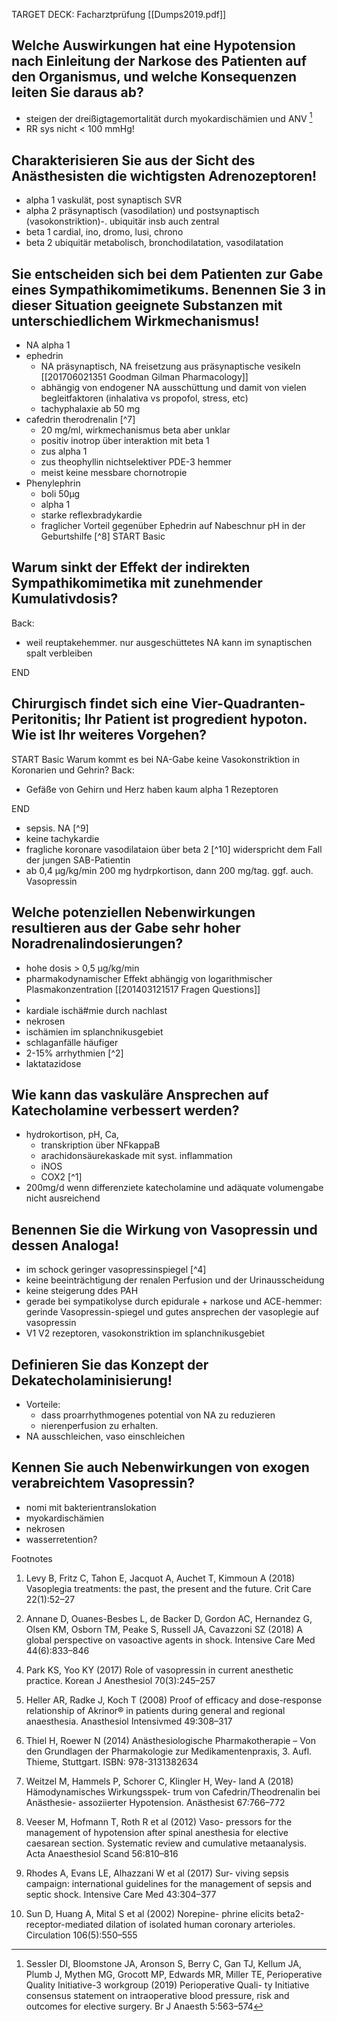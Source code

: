 TARGET DECK: Facharztprüfung
[[Dumps2019.pdf]]
 
  

## Welche Auswirkungen hat eine Hypotension nach Einleitung der Narkose des Patienten auf den Organismus, und welche Konsequenzen leiten Sie daraus ab?
- steigen der  dreißigtagemortalität durch myokardischämien und ANV [^3]
- RR sys nicht < 100 mmHg!

## Charakterisieren Sie aus der Sicht des Anästhesisten die wichtigsten Adrenozeptoren!
- alpha 1 vaskulät, post synaptisch SVR
- alpha 2 präsynaptisch (vasodilation) und postsynaptisch (vasokonstriktion)-. ubiquitär insb auch zentral
- beta 1 cardial, ino, dromo, lusi, chrono
- beta 2 ubiquitär metabolisch, bronchodilatation, vasodilatation
## Sie entscheiden sich bei dem Patienten zur Gabe eines Sympathikomimetikums. Benennen Sie 3 in dieser Situation geeignete Substanzen mit unterschiedlichem Wirkmechanismus!
- NA alpha 1
- ephedrin 
	- NA  präsynaptisch, NA freisetzung aus präsynaptische vesikeln [[201706021351 Goodman Gilman Pharmacology]]
	- abhängig von endogener NA ausschüttung und damit von vielen begleitfaktoren (inhalativa vs propofol, stress, etc)
	- tachyphalaxie ab 50 mg
- cafedrin therodrenalin [^7]
	-  20 mg/ml, wirkmechanismus beta aber unklar
	- positiv inotrop über interaktion mit beta 1
	- zus alpha 1
	- zus theophyllin nichtselektiver PDE-3 hemmer
	- meist keine messbare chornotropie
- Phenylephrin
	- boli 50µg
	- alpha 1
	- starke reflexbradykardie
	- fraglicher Vorteil gegenüber Ephedrin auf Nabeschnur pH in der Geburtshilfe [^8]
START
Basic
## Warum sinkt der Effekt der indirekten Sympathikomimetika mit zunehmender Kumulativdosis?
Back:
- weil reuptakehemmer. nur ausgeschüttetes NA kann im synaptischen spalt verbleiben
<!--ID: 1647983641236-->
END
## Chirurgisch findet sich eine Vier-Quadranten-Peritonitis; Ihr Patient ist progredient hypoton. Wie ist Ihr weiteres Vorgehen?
START
Basic
Warum kommt es bei NA-Gabe keine Vasokonstriktion in Koronarien und Gehrin?
Back:
- Gefäße von Gehirn und Herz haben kaum alpha 1 Rezeptoren
<!--ID: 1647983641252-->
END
- sepsis. NA [^9]
- keine tachykardie
- fragliche koronare vasodilataion über beta 2  [^10] widerspricht dem Fall der jungen SAB-Patientin
- ab 0,4 µg/kg/min 200 mg hydrpkortison, dann 200 mg/tag. ggf. auch. Vasopressin
## Welche potenziellen Nebenwirkungen resultieren aus der Gabe sehr hoher Noradrenalindosierungen?
- hohe dosis > 0,5 µg/kg/min
- pharmakodynamischer Effekt abhängig von logarithmischer Plasmakonzentration [[201403121517 Fragen Questions]]
- 
- kardiale ischä#mie durch nachlast
- nekrosen
- ischämien im splanchnikusgebiet
- schlaganfälle häufiger
- 2-15% arrhythmien [^2]
- laktatazidose
## Wie kann das vaskuläre Ansprechen auf Katecholamine verbessert werden?
- hydrokortison, pH, Ca,
	- transkription über NFkappaB
	- arachidonsäurekaskade mit syst. inflammation
	- iNOS
	- COX2 [^1]
- 200mg/d wenn differenziete katecholamine und adäquate volumengabe nicht ausreichend
## Benennen Sie die Wirkung von Vasopressin und dessen Analoga!
- im schock geringer vasopressinspiegel [^4]
- keine beeinträchtigung der renalen Perfusion und der Urinausscheidung
- keine steigerung ddes PAH
- gerade bei sympatikolyse durch epidurale + narkose und ACE-hemmer: gerinde Vasopressin-spiegel und gutes ansprechen der vasoplegie auf vasopressin 
- V1 V2 rezeptoren, vasokonstriktion im splanchnikusgebiet
## Definieren Sie das Konzept der Dekatecholaminisierung!
- Vorteile:
	-  dass proarrhythmogenes potential von NA zu reduzieren
	-  nierenperfusion zu erhalten.
- NA ausschleichen, vaso einschleichen
## Kennen Sie auch Nebenwirkungen von exogen verabreichtem Vasopressin?
- nomi mit bakterientranslokation
- myokardischämien
- nekrosen
- wasserretention?

Footnotes
 

1. Levy B, Fritz C, Tahon E, Jacquot A, Auchet T, Kimmoun A (2018) Vasoplegia treatments: the past, the present and the future. Crit Care 22(1):52–27

2. Annane D, Ouanes-Besbes L, de Backer D, Gordon AC, Hernandez G, Olsen KM, Osborn TM, Peake S, Russell JA, Cavazzoni SZ (2018) A global perspective on vasoactive agents in shock. Intensive Care Med 44(6):833–846

[^3]: Sessler DI, Bloomstone JA, Aronson S, Berry C, Gan TJ, Kellum JA, Plumb J, Mythen MG, Grocott MP, Edwards MR, Miller TE, Perioperative Quality Initiative-3 workgroup (2019) Perioperative Quali- ty Initiative consensus statement on intraoperative blood pressure, risk and outcomes for elective surgery. Br J Anaesth 5:563–574

4. Park KS, Yoo KY (2017) Role of vasopressin in current anesthetic practice. Korean J Anesthesiol 70(3):245–257

5. Heller AR, Radke J, Koch T (2008) Proof of efficacy and dose-response relationship of Akrinor® in patients during general and regional anaesthesia. Anasthesiol Intensivmed 49:308–317

6. Thiel H, Roewer N (2014) Anästhesiologische Pharmakotherapie – Von den Grundlagen der Pharmakologie zur Medikamentenpraxis, 3. Aufl. Thieme, Stuttgart. ISBN: 978-3131382634

7. Weitzel M, Hammels P, Schorer C, Klingler H, Wey- land A (2018) Hämodynamisches Wirkungsspek- trum von Cafedrin/Theodrenalin bei Anästhesie- assoziierter Hypotension. Anästhesist 67:766–772

8. Veeser M, Hofmann T, Roth R et al (2012) Vaso- pressors for the management of hypotension after spinal anesthesia for elective caesarean section. Systematic review and cumulative metaanalysis. Acta Anaesthesiol Scand 56:810–816

9. Rhodes A, Evans LE, Alhazzani W et al (2017) Sur- viving sepsis campaign: international guidelines for the management of sepsis and septic shock. Intensive Care Med 43:304–377

10. Sun D, Huang A, Mital S et al (2002) Norepine- phrine elicits beta2-receptor-mediated dilation of isolated human coronary arterioles. Circulation 106(5):550–555